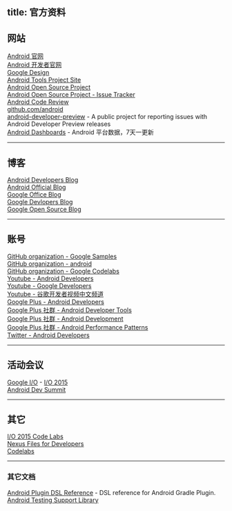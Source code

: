 title: 官方资料
---

## 网站   

[Android 官网](http://www.android.com/)   
[Android 开发者官网](http://developer.android.com/)   
[Google Design](https://www.google.com/design/)   
[Android Tools Project Site](http://tools.android.com/)   
[Android Open Source Project](http://source.android.com/)   
[Android Open Source Project - Issue Tracker](https://code.google.com/p/android/issues/list)    
[Android Code Review](https://android-review.googlesource.com/)     
[github.com/android](http://android.github.io/)     
[android-developer-preview](https://code.google.com/p/android-developer-preview/) - A public project for reporting issues with Android Developer Preview releases   
[Android Dashboards](http://developer.android.com/intl/zh-cn/about/dashboards/index.html) - Android 平台数据，7天一更新   


----------------------------------------

## 博客   

[Android Developers Blog](http://android-developers.blogspot.com/)   
[Android Official Blog](http://officialandroid.blogspot.com/)   
[Google Office Blog](http://googleblog.blogspot.com/)   
[Google Devlopers Blog](http://googledevelopers.blogspot.com/)    
[Google Open Source Blog](http://google-opensource.blogspot.com/)   


----------------------------------------

## 账号   

[GitHub organization - Google Samples](https://github.com/googlesamples)   
[GitHub organization - android](https://github.com/android)   
[GitHub organization - Google Codelabs](https://github.com/googlecodelabs)    
[Youtube - Android Developers](https://www.youtube.com/user/androiddevelopers)   
[Youtube - Google Developers](https://www.youtube.com/user/googledevelopers)   
[Youtube - 谷歌开发者视频中文频道](https://www.youtube.com/channel/UCQqa5UIHtrnpiADC3eHFupw)   
[Google Plus - Android Developers](https://plus.google.com/+AndroidDevelopers/posts)   
[Google Plus 社群 - Android Developer Tools](https://plus.google.com/communities/114791428968349268860)   
[Google Plus 社群 - Android Development](https://plus.google.com/communities/105153134372062985968)    
[Google Plus 社群 - Android Performance Patterns](https://plus.google.com/communities/116342551728637785407)    
[Twitter - Android Developers](https://twitter.com/androiddev/)    


----------------------------------------

## 活动会议

[Google I/O](https://events.google.com/) - [I/O 2015](https://events.google.com/io2015/)   
[Android Dev Summit](https://androiddevsummit.withgoogle.com/)   


----------------------------------------

## 其它   

[I/O 2015 Code Labs](https://io2015codelabs.appspot.com/)   
[Nexus Files for Developers](https://developers.google.com/android/nexus/images/)   
[Codelabs](http://www.code-labs.io/)   


----------------------------------------

### 其它文档
[Android Plugin DSL Reference](http://google.github.io/android-gradle-dsl/current/)  -  DSL reference for Android Gradle Plugin.   
[Android Testing Support Library](https://google.github.io/android-testing-support-library/)   

